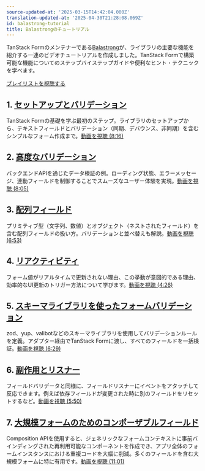 ```yaml
---
source-updated-at: '2025-03-15T14:42:04.000Z'
translation-updated-at: '2025-04-30T21:28:08.069Z'
id: balastrong-tutorial
title: Balastrongのチュートリアル
---
```


TanStack Formのメンテナーである[Balastrong](https://bsky.app/profile/leonardomontini.dev)が、ライブラリの主要な機能を紹介する一連のビデオチュートリアルを作成しました。TanStack Formで構築可能な機能についてのステップバイステップガイドや便利なヒント・テクニックを学べます。

[プレイリストを視聴する](https://www.youtube.com/playlist?list=PLOQjd5dsGSxInTKUWTxyqSKwZCjDIUs0Y)

## 1. [セットアップとバリデーション](https://youtu.be/Pf1qn35bgjs)

TanStack Formの基礎を学ぶ最初のステップ。ライブラリのセットアップから、テキストフィールドとバリデーション（同期、デバウンス、非同期）を含むシンプルなフォーム作成まで。[動画を視聴 (8:16)](https://youtu.be/Pf1qn35bgjs)

## 2. [高度なバリデーション](https://youtu.be/Pys2ExswZT0)

バックエンドAPIを通じたデータ検証の例。ローディング状態、エラーメッセージ、連動フィールドを制御することでスムーズなユーザー体験を実現。[動画を視聴 (8:05)](https://youtu.be/Pys2ExswZT0)

## 3. [配列フィールド](https://youtu.be/0IPPHdjvrzk)

プリミティブ型（文字列、数値）とオブジェクト（ネストされたフィールド）を含む配列フィールドの扱い方。バリデーションと並べ替えも解説。[動画を視聴 (6:53)](https://youtu.be/0IPPHdjvrzk)

## 4. [リアクティビティ](https://youtu.be/UXRZvNCnE-s)

フォーム値がリアルタイムで更新されない理由、この挙動が意図的である理由、効率的なUI更新のトリガー方法について学びます。[動画を視聴 (4:26)](https://youtu.be/UXRZvNCnE-s)

## 5. [スキーマライブラリを使ったフォームバリデーション](https://youtu.be/HSboMHfPuZA)

zod、yup、valibotなどのスキーマライブラリを使用してバリデーションルールを定義。アダプター経由でTanStack Formに渡し、すべてのフィールドを一括検証。[動画を視聴 (6:29)](https://youtu.be/HSboMHfPuZA)

## 6. [副作用とリスナー](https://youtu.be/A-w2IG7DAso)

フィールドバリデータと同様に、フィールドリスナーにイベントをアタッチして反応できます。例えば依存フィールドが変更された時に別のフィールドをリセットするなど。[動画を視聴 (5:50)](https://youtu.be/A-w2IG7DAso)

## 7. [大規模フォームのためのコンポーザブルフィールド](https://youtu.be/YJ3rW85fnKo)

Composition APIを使用すると、ジェネリックなフォームコンテキストに事前バインディングされた再利用可能なコンポーネントを作成でき、アプリ全体のフォームインスタンスにおける重複コードを大幅に削減。多くのフィールドを含む大規模フォームに特に有用です。[動画を視聴 (11:01)](https://youtu.be/YJ3rW85fnKo)
